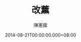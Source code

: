---
issue: 84
title: 改薰
author: 陳憲國
date: 2014-08-21T00:00:00.000+08:00
topic: 懷想
difficulty: 3
wikidata: Q98095431
wikidata_link: https://www.wikidata.org/wiki/Q98095431
---